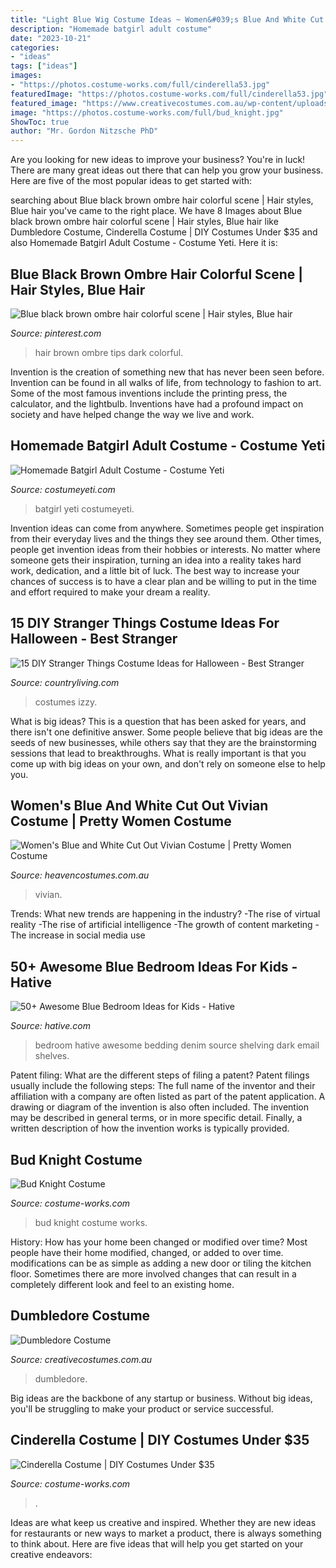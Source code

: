```yaml
---
title: "Light Blue Wig Costume Ideas ~ Women&#039;s Blue And White Cut Out Vivian Costume"
description: "Homemade batgirl adult costume"
date: "2023-10-21"
categories:
- "ideas"
tags: ["ideas"]
images:
- "https://photos.costume-works.com/full/cinderella53.jpg"
featuredImage: "https://photos.costume-works.com/full/cinderella53.jpg"
featured_image: "https://www.creativecostumes.com.au/wp-content/uploads/2012/12/Dumbledore-420x658.jpg"
image: "https://photos.costume-works.com/full/bud_knight.jpg"
ShowToc: true
author: "Mr. Gordon Nitzsche PhD"
---
```



Are you looking for new ideas to improve your business? You're in luck! There are many great ideas out there that can help you grow your business. Here are five of the most popular ideas to get started with:

	

		
searching about Blue black brown ombre hair colorful scene | Hair styles, Blue hair you've came to the right place. We have 8 Images about Blue black brown ombre hair colorful scene | Hair styles, Blue hair like Dumbledore Costume, Cinderella Costume | DIY Costumes Under $35 and also Homemade Batgirl Adult Costume - Costume Yeti. Here it is:
		
    
## Blue Black Brown Ombre Hair Colorful Scene | Hair Styles, Blue Hair

<img loading=lazy src="https://i.pinimg.com/736x/32/58/27/32582779ea24583bd36578ba73b68c35--black-brown-hair-brown-ombre-hair.jpg" onerror="this.onerror=null;this.src='https://tse2.mm.bing.net/th?id=OIP.FHkd-Ybt46xq6EX0GZP_4wHaHa&amp;pid=15.1';" alt="Blue black brown ombre hair colorful scene | Hair styles, Blue hair">

_Source: pinterest.com_

>hair brown ombre tips dark colorful. 

	

Invention is the creation of something new that has never been seen before. Invention can be found in all walks of life, from technology to fashion to art. Some of the most famous inventions include the printing press, the calculator, and the lightbulb. Inventions have had a profound impact on society and have helped change the way we live and work.

    
## Homemade Batgirl Adult Costume - Costume Yeti

<img loading=lazy src="http://costumeyeti.com/wp-content/uploads/2016/10/BatgirlFists.jpg" onerror="this.onerror=null;this.src='https://tse1.mm.bing.net/th?id=OIP.B4jbdXH7dzMztT1J0J6u_QHaJ3&amp;pid=15.1';" alt="Homemade Batgirl Adult Costume - Costume Yeti">

_Source: costumeyeti.com_

>batgirl yeti costumeyeti. 

	

Invention ideas can come from anywhere. Sometimes people get inspiration from their everyday lives and the things they see around them. Other times, people get invention ideas from their hobbies or interests. No matter where someone gets their inspiration, turning an idea into a reality takes hard work, dedication, and a little bit of luck. The best way to increase your chances of success is to have a clear plan and be willing to put in the time and effort required to make your dream a reality.

    
## 15 DIY Stranger Things Costume Ideas For Halloween - Best Stranger

<img loading=lazy src="https://hips.hearstapps.com/hmg-prod.s3.amazonaws.com/images/stranger-things-costume-dustin-dog-1570555121.jpg?crop=0.835xw:1.00xh;0.0510xw,0&amp;resize=480:*" onerror="this.onerror=null;this.src='https://tse4.mm.bing.net/th?id=OIP.SQVvuimadppL63NjCz8vhAHaLF&amp;pid=15.1';" alt="15 DIY Stranger Things Costume Ideas for Halloween - Best Stranger">

_Source: countryliving.com_

>costumes izzy. 

	

What is big ideas?
This is a question that has been asked for years, and there isn't one definitive answer. Some people believe that big ideas are the seeds of new businesses, while others say that they are the brainstorming sessions that lead to breakthroughs. What is really important is that you come up with big ideas on your own, and don't rely on someone else to help you.

    
## Women&#039;s Blue And White Cut Out Vivian Costume | Pretty Women Costume

<img loading=lazy src="https://www.heavencostumes.com.au/media/catalog/product/cache/87e1f69bc93e13dd75c69321dae7010a/f/r/fr-48594-pretty-lady-movie-womens-prostitue-fancy-dress-costume-close-1100_1.jpg" onerror="this.onerror=null;this.src='https://tse1.mm.bing.net/th?id=OIP.vIajrA-0FYR70kUxRhvzbQHaJ4&amp;pid=15.1';" alt="Women&#039;s Blue and White Cut Out Vivian Costume | Pretty Women Costume">

_Source: heavencostumes.com.au_

>vivian. 

	

Trends: What new trends are happening in the industry?
-The rise of virtual reality
-The rise of artificial intelligence
-The growth of content marketing
-The increase in social media use

    
## 50+ Awesome Blue Bedroom Ideas For Kids - Hative

<img loading=lazy src="https://hative.com/wp-content/uploads/2013/09/blue-bedrooms/contemporary-kids-7.jpg" onerror="this.onerror=null;this.src='https://tse1.mm.bing.net/th?id=OIP.41rm4KkHI7Xr25JU1-f_yQHaJa&amp;pid=15.1';" alt="50+ Awesome Blue Bedroom Ideas for Kids - Hative">

_Source: hative.com_

>bedroom hative awesome bedding denim source shelving dark email shelves. 

	

Patent filing: What are the different steps of filing a patent?
Patent filings usually include the following steps: 
The full name of the inventor and their affiliation with a company are often listed as part of the patent application. A drawing or diagram of the invention is also often included. The invention may be described in general terms, or in more specific detail. Finally, a written description of how the invention works is typically provided.

    
## Bud Knight Costume

<img loading=lazy src="https://photos.costume-works.com/full/bud_knight.jpg" onerror="this.onerror=null;this.src='https://tse4.mm.bing.net/th?id=OIP.NQLhuEqqD3FsL0QwhllEwAHaLz&amp;pid=15.1';" alt="Bud Knight Costume">

_Source: costume-works.com_

>bud knight costume works. 

	

History: How has your home been changed or modified over time?
Most people have their home modified, changed, or added to over time. modifications can be as simple as adding a new door or tiling the kitchen floor. Sometimes there are more involved changes that can result in a completely different look and feel to an existing home.

    
## Dumbledore Costume

<img loading=lazy src="https://www.creativecostumes.com.au/wp-content/uploads/2012/12/Dumbledore-420x658.jpg" onerror="this.onerror=null;this.src='https://tse3.mm.bing.net/th?id=OIP.ZCc3TQnF5BuowQ5LMHWgRwAAAA&amp;pid=15.1';" alt="Dumbledore Costume">

_Source: creativecostumes.com.au_

>dumbledore. 

	

Big ideas are the backbone of any startup or business. Without big ideas, you'll be struggling to make your product or service successful.

    
## Cinderella Costume | DIY Costumes Under $35

<img loading=lazy src="https://photos.costume-works.com/full/cinderella53.jpg" onerror="this.onerror=null;this.src='https://tse4.mm.bing.net/th?id=OIP.dv4_L8d4qYyD9_bQOSuNCQHaLH&amp;pid=15.1';" alt="Cinderella Costume | DIY Costumes Under $35">

_Source: costume-works.com_

>. 

	

Ideas are what keep us creative and inspired. Whether they are new ideas for restaurants or new ways to market a product, there is always something to think about. Here are five ideas that will help you get started on your creative endeavors: 

